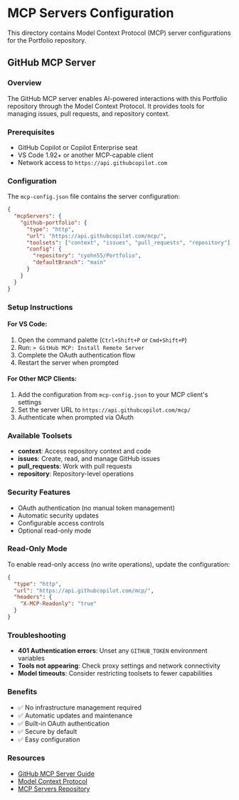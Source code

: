 # MCP Servers Configuration

This directory contains Model Context Protocol (MCP) server configurations for the Portfolio repository.

## GitHub MCP Server

### Overview
The GitHub MCP server enables AI-powered interactions with this Portfolio repository through the Model Context Protocol. It provides tools for managing issues, pull requests, and repository context.

### Prerequisites
- GitHub Copilot or Copilot Enterprise seat
- VS Code 1.92+ or another MCP-capable client
- Network access to `https://api.githubcopilot.com`

### Configuration

The `mcp-config.json` file contains the server configuration:

```json
{
  "mcpServers": {
    "github-portfolio": {
      "type": "http",
      "url": "https://api.githubcopilot.com/mcp/",
      "toolsets": ["context", "issues", "pull_requests", "repository"],
      "config": {
        "repository": "cyohn55/Portfolio",
        "defaultBranch": "main"
      }
    }
  }
}
```

### Setup Instructions

#### For VS Code:
1. Open the command palette (`Ctrl+Shift+P` or `Cmd+Shift+P`)
2. Run: `> GitHub MCP: Install Remote Server`
3. Complete the OAuth authentication flow
4. Restart the server when prompted

#### For Other MCP Clients:
1. Add the configuration from `mcp-config.json` to your MCP client's settings
2. Set the server URL to `https://api.githubcopilot.com/mcp/`
3. Authenticate when prompted via OAuth

### Available Toolsets

- **context**: Access repository context and code
- **issues**: Create, read, and manage GitHub issues
- **pull_requests**: Work with pull requests
- **repository**: Repository-level operations

### Security Features

- OAuth authentication (no manual token management)
- Automatic security updates
- Configurable access controls
- Optional read-only mode

### Read-Only Mode

To enable read-only access (no write operations), update the configuration:

```json
{
  "type": "http",
  "url": "https://api.githubcopilot.com/mcp/",
  "headers": {
    "X-MCP-Readonly": "true"
  }
}
```

### Troubleshooting

- **401 Authentication errors**: Unset any `GITHUB_TOKEN` environment variables
- **Tools not appearing**: Check proxy settings and network connectivity
- **Model timeouts**: Consider restricting toolsets to fewer capabilities

### Benefits

- ✅ No infrastructure management required
- ✅ Automatic updates and maintenance
- ✅ Built-in OAuth authentication
- ✅ Secure by default
- ✅ Easy configuration

### Resources

- [GitHub MCP Server Guide](https://github.blog/ai-and-ml/generative-ai/a-practical-guide-on-how-to-use-the-github-mcp-server/)
- [Model Context Protocol](https://modelcontextprotocol.io/)
- [MCP Servers Repository](https://github.com/modelcontextprotocol/servers)
